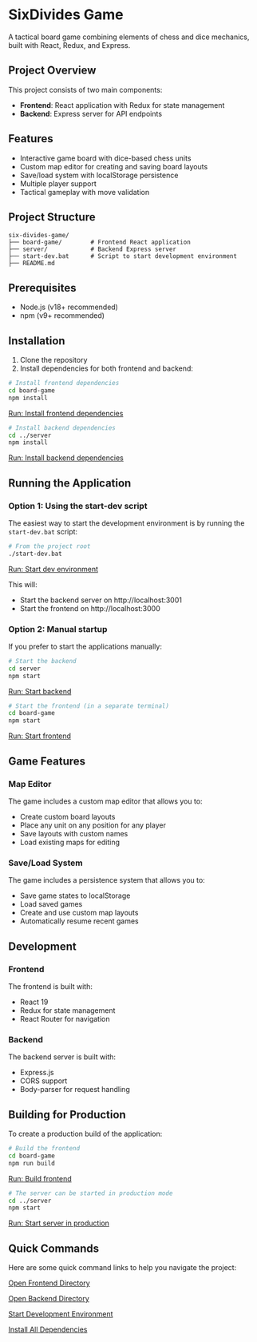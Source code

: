 # SixDivides Game

A tactical board game combining elements of chess and dice mechanics, built with React, Redux, and Express.

## Project Overview

This project consists of two main components:
- **Frontend**: React application with Redux for state management
- **Backend**: Express server for API endpoints

## Features

- Interactive game board with dice-based chess units
- Custom map editor for creating and saving board layouts
- Save/load system with localStorage persistence
- Multiple player support
- Tactical gameplay with move validation

## Project Structure

```
six-divides-game/
├── board-game/        # Frontend React application
├── server/            # Backend Express server
├── start-dev.bat      # Script to start development environment
├── README.md
```

## Prerequisites

- Node.js (v18+ recommended)
- npm (v9+ recommended)

## Installation

1. Clone the repository
2. Install dependencies for both frontend and backend:

```bash
# Install frontend dependencies
cd board-game
npm install
```
[Run: Install frontend dependencies](command:workbench.action.terminal.sendSequence?%7B%22text%22:%22cd%20board-game%20%26%26%20npm%20install%22%7D)

```bash
# Install backend dependencies
cd ../server
npm install
```
[Run: Install backend dependencies](command:workbench.action.terminal.sendSequence?%7B%22text%22:%22cd%20server%20%26%26%20npm%20install%22%7D)

## Running the Application

### Option 1: Using the start-dev script

The easiest way to start the development environment is by running the `start-dev.bat` script:

```bash
# From the project root
./start-dev.bat
```
[Run: Start dev environment](command:workbench.action.terminal.sendSequence?%7B%22text%22:%22.%5Cstart-dev.bat%22%7D)

This will:
- Start the backend server on http://localhost:3001
- Start the frontend on http://localhost:3000

### Option 2: Manual startup

If you prefer to start the applications manually:

```bash
# Start the backend
cd server
npm start
```
[Run: Start backend](command:workbench.action.terminal.sendSequence?%7B%22text%22:%22cd%20server%20%26%26%20npm%20start%22%7D)

```bash
# Start the frontend (in a separate terminal)
cd board-game
npm start
```
[Run: Start frontend](command:workbench.action.terminal.sendSequence?%7B%22text%22:%22cd%20board-game%20%26%26%20npm%20start%22%7D)

## Game Features

### Map Editor

The game includes a custom map editor that allows you to:
- Create custom board layouts
- Place any unit on any position for any player
- Save layouts with custom names
- Load existing maps for editing

### Save/Load System

The game includes a persistence system that allows you to:
- Save game states to localStorage
- Load saved games
- Create and use custom map layouts
- Automatically resume recent games

## Development

### Frontend

The frontend is built with:
- React 19
- Redux for state management
- React Router for navigation

### Backend

The backend server is built with:
- Express.js
- CORS support
- Body-parser for request handling

## Building for Production

To create a production build of the application:

```bash
# Build the frontend
cd board-game
npm run build
```
[Run: Build frontend](command:workbench.action.terminal.sendSequence?%7B%22text%22:%22cd%20board-game%20%26%26%20npm%20run%20build%22%7D)

```bash
# The server can be started in production mode
cd ../server
npm start
```
[Run: Start server in production](command:workbench.action.terminal.sendSequence?%7B%22text%22:%22cd%20server%20%26%26%20npm%20start%22%7D)

## Quick Commands

Here are some quick command links to help you navigate the project:

[Open Frontend Directory](command:workbench.action.terminal.sendSequence?%7B%22text%22:%22cd%20board-game%22%7D)

[Open Backend Directory](command:workbench.action.terminal.sendSequence?%7B%22text%22:%22cd%20server%22%7D)

[Start Development Environment](command:workbench.action.terminal.sendSequence?%7B%22text%22:%22.%5Cstart-dev.bat%22%7D)

[Install All Dependencies](command:workbench.action.terminal.sendSequence?%7B%22text%22:%22cd%20board-game%20%26%26%20npm%20install%20%26%26%20cd%20../server%20%26%26%20npm%20install%22%7D)
